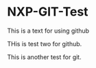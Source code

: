 # NXP-GIT-Test
This is a text for using github

THis is test two for github.

This is another test for git.
